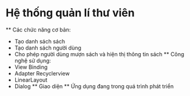 # Hệ thống quản lí thư viên 
** Các chức năng cơ bản:
- Tạo danh sách sách
- Tạo danh sách người dùng
- Cho phép người dùng mượn sách và hiện thị thông tin sách
** Công nghệ sử dụng:
- View Binding
- Adapter Recyclerview
- LinearLayout
- Dialog
** Giao diện
** Ứng dụng đang trong quá trình phát triển
